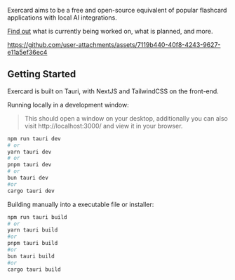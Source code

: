 Exercard aims to be a free and open-source equivalent of popular flashcard applications with local AI integrations.

[Find out](https://app.milanote.com/publish-preview/1ThT4u10M1lr1V) what is currently being worked on, what is planned, and more.

https://github.com/user-attachments/assets/7119b440-40f8-4243-9627-e11a5ef36ec4

## Getting Started

Exercard is built on Tauri, with NextJS and TailwindCSS on the front-end.

Running locally in a development window:

>This should open a window on your desktop, additionally you can also visit http://localhost:3000/ and view it in your browser.

```bash
npm run tauri dev
# or
yarn tauri dev
# or
pnpm tauri dev
# or
bun tauri dev
#or
cargo tauri dev
```



Building manually into a executable file or installer:

```bash
npm run tauri build
# or
yarn tauri build
#or 
pnpm tauri build
#or 
bun tauri build
#or
cargo tauri build
